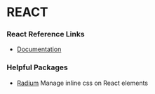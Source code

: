 # REACT

### React Reference Links
* [Documentation](https://reactjs.org/)

### Helpful Packages
* [Radium](https://www.npmjs.com/package/radium)
  Manage inline css on React elements
